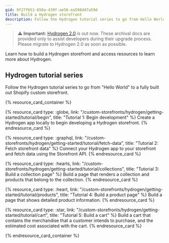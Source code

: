 ```yaml
---
gid: 9f27f651-650a-439f-ae56-ea598d47a59d
title: Build a Hydrogen storefront
description: Follow the Hydrogen tutorial series to go from Hello World to a fully built out Shopify custom storefront.
---
```


> ⚠️ **Important:** [Hydrogen 2.0](https://hydrogen.shopify.dev) is out now. These archival docs are provided only to assist developers during their upgrade process. Please migrate to Hydrogen 2.0 as soon as possible.


Learn how to build a Hydrogen storefront and access resources to learn more about Hydrogen.

## Hydrogen tutorial series

Follow the Hydrogen tutorial series to go from "Hello World" to a fully built out Shopify custom storefront.

{% resource_card_container %}

{% resource_card type: :globe, link: "/custom-storefronts/hydrogen/getting-started/tutorial/begin", title: "Tutorial 1: Begin development" %}
Create a Hydrogen app locally to begin developing a Hydrogen storefront.
{% endresource_card %}

{% resource_card type: :graphql, link: "/custom-storefronts/hydrogen/getting-started/tutorial/fetch-data", title: "Tutorial 2: Fetch storefront data" %}
Connect your Hydrogen app to your storefront and fetch data using the Storefront API.
{% endresource_card %}

{% resource_card type: :hearts, link: "/custom-storefronts/hydrogen/getting-started/tutorial/collections", title: "Tutorial 3: Build a collection page" %}
Build a page that renders a collection and products that belong to the collection.
{% endresource_card %}

{% resource_card type: :heart, link: "/custom-storefronts/hydrogen/getting-started/tutorial/products", title: "Tutorial 4: Build a product page" %}
Build a page that shows detailed product information.
{% endresource_card %}

{% resource_card type: :star, link: "/custom-storefronts/hydrogen/getting-started/tutorial/cart", title: "Tutorial 5: Build a cart" %}
Build a cart that contains the merchandise that a customer intends to purchase, and the estimated cost associated with the cart.
{% endresource_card %}

{% endresource_card_container %}
